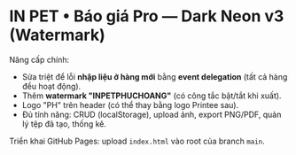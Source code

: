 # IN PET • Báo giá Pro — Dark Neon v3 (Watermark)

Nâng cấp chính:
- Sửa triệt để lỗi **nhập liệu ở hàng mới** bằng **event delegation** (tất cả hàng đều hoạt động).
- Thêm **watermark "INPETPHUCHOANG"** (có công tắc bật/tắt khi xuất).
- Logo "PH" trên header (có thể thay bằng logo Printee sau).
- Đủ tính năng: CRUD (localStorage), upload ảnh, export PNG/PDF, quản lý tệp đã tạo, thống kê.

Triển khai GitHub Pages: upload `index.html` vào root của branch `main`.
